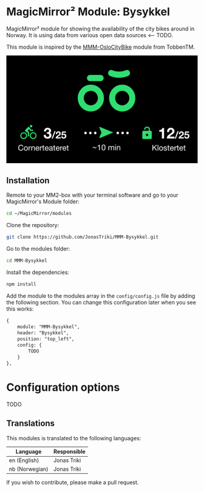 # MagicMirror² Module: Bysykkel
MagicMirror² module for showing the availability of the city bikes around in Norway. It is using data from various open data sources <-- TODO.

This module is inspired by the [MMM-OsloCityBike](https://github.com/TobbenTM/MMM-OsloCityBike) module from TobbenTM.

![Screenshot](img/screenshot.png)

## Installation

Remote to your MM2-box with your terminal software and go to your MagicMirror's Module folder:
````bash
cd ~/MagicMirror/modules
````

Clone the repository:
````bash
git clone https://github.com/JonasTriki/MMM-Bysykkel.git
````

Go to the modules folder:
````bash
cd MMM-Bysykkel
````

Install the dependencies:
````bash
npm install
````

Add the module to the modules array in the `config/config.js` file by adding the following section. You can change this configuration later when you see this works:
```
{
	module: "MMM-Bysykkel",
	header: "Bysykkel",
	position: "top_left",
	config: {
		TODO
	}
},
```

# Configuration options

TODO

## Translations

This modules is translated to the following languages:

Language | Responsible
---|---
en (English) | Jonas Triki
nb (Norwegian) | Jonas Triki

If you wish to contribute, please make a pull request.
